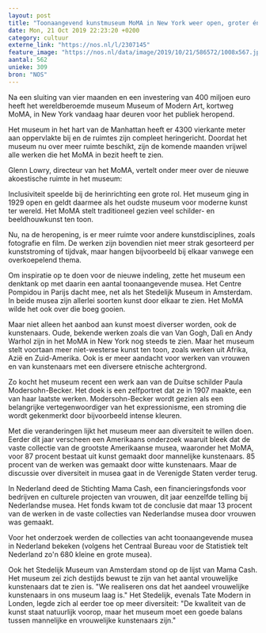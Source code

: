```yaml
---
layout: post
title: "Toonaangevend kunstmuseum MoMA in New York weer open, groter én diverser"
date: Mon, 21 Oct 2019 22:23:20 +0200
category: cultuur
externe_link: "https://nos.nl/l/2307145"
feature_image: "https://nos.nl/data/image/2019/10/21/586572/1008x567.jpg"
aantal: 562
unieke: 309
bron: "NOS"
---
```


<p>Na een sluiting van vier maanden en een investering van 400 miljoen euro heeft het wereldberoemde museum Museum of Modern Art, kortweg MoMA, in New York vandaag haar deuren voor het publiek heropend.</p>
<p>Het museum in het hart van de Manhattan heeft er 4300 vierkante meter aan oppervlakte bij en de ruimtes zijn compleet heringericht. Doordat het museum nu over meer ruimte beschikt, zijn de komende maanden vrijwel alle werken die het MoMA in bezit heeft te zien.</p>
<p>Glenn Lowry, directeur van het MoMA, vertelt onder meer over de nieuwe akoestische ruimte in het museum:</p>
<p>Inclusiviteit speelde bij de herinrichting een grote rol. Het museum ging in 1929 open en geldt daarmee als het oudste museum voor moderne kunst ter wereld. Het MoMA stelt traditioneel gezien veel schilder- en beeldhouwkunst ten toon.</p>
<p>Nu, na de heropening, is er meer ruimte voor andere kunstdisciplines, zoals fotografie en film. De werken zijn bovendien niet meer strak gesorteerd per kunststroming of tijdvak, maar hangen bijvoorbeeld bij elkaar vanwege een overkoepelend thema.</p>
<p>Om inspiratie op te doen voor de nieuwe indeling, zette het museum een denktank op met daarin een aantal toonaangevende musea. Het Centre Pompidou in Parijs dacht mee, net als het Stedelijk Museum in Amsterdam. In beide musea zijn allerlei soorten kunst door elkaar te zien. Het MoMA wilde het ook over die boeg gooien.</p>
<p>Maar niet alleen het aanbod aan kunst moest diverser worden, ook de kunstenaars. Oude, bekende werken zoals die van Van Gogh, Dalì en Andy Warhol zijn in het MoMA in New York nog steeds te zien. Maar het museum stelt voortaan meer niet-westerse kunst ten toon, zoals werken uit Afrika, Azië en Zuid-Amerika. Ook is er meer aandacht voor werken van vrouwen en van kunstenaars met een diversere etnische achtergrond.</p>
<p>Zo kocht het museum recent een werk aan van de Duitse schilder Paula Modersohn-Becker. Het doek is een zelfportret dat ze in 1907 maakte, een van haar laatste werken. Modersohn-Becker wordt gezien als een belangrijke vertegenwoordiger van het expressionisme, een stroming die wordt gekenmerkt door bijvoorbeeld intense kleuren.</p>
<p>Met die veranderingen lijkt het museum meer aan diversiteit te willen doen. Eerder dit jaar verscheen een Amerikaans onderzoek waaruit bleek dat de vaste collectie van de grootste Amerikaanse musea, waaronder het MoMA, voor 87 procent bestaat uit kunst gemaakt door mannelijke kunstenaars. 85 procent van de werken was gemaakt door witte kunstenaars. Maar de discussie over diversiteit in musea gaat in de Verenigde Staten verder terug.</p>
<p>In Nederland deed de Stichting Mama Cash, een financieringsfonds voor bedrijven en culturele projecten van vrouwen, dit jaar eenzelfde telling bij Nederlandse musea. Het fonds kwam tot de conclusie dat maar 13 procent van de werken in de vaste collecties van Nederlandse musea door vrouwen was gemaakt.</p>
<p>Voor het onderzoek werden de collecties van acht toonaangevende musea in Nederland bekeken (volgens het Centraal Bureau voor de Statistiek telt Nederland zo'n 680 kleine en grote musea).</p>
<p>Ook het Stedelijk Museum van Amsterdam stond op de lijst van Mama Cash. Het museum zei zich destijds bewust te zijn van het aantal vrouwelijke kunstenaars dat te zien is. "We realiseren ons dat het aandeel vrouwelijke kunstenaars in ons museum laag is." Het Stedelijk, evenals Tate Modern in Londen, legde zich al eerder toe op meer diversiteit: "De kwaliteit van de kunst staat natuurlijk voorop, maar het museum moet een goede balans tussen mannelijke en vrouwelijke kunstenaars zijn."</p>
